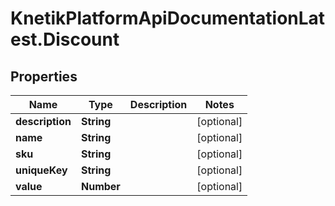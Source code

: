 # KnetikPlatformApiDocumentationLatest.Discount

## Properties
Name | Type | Description | Notes
------------ | ------------- | ------------- | -------------
**description** | **String** |  | [optional] 
**name** | **String** |  | [optional] 
**sku** | **String** |  | [optional] 
**uniqueKey** | **String** |  | [optional] 
**value** | **Number** |  | [optional] 


